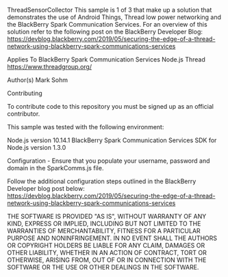 ThreadSensorCollector
This sample is 1 of 3 that make up a solution that demonstrates the use of Android Things, Thread low power networking and the BlackBerry
Spark Communication Services.  For an overview of this solution refer to the following post on the BlackBerry Developer Blog:
https://devblog.blackberry.com/2019/05/securing-the-edge-of-a-thread-network-using-blackberry-spark-communications-services

Applies To
BlackBerry Spark Communication Services
Node.js
Thread https://www.threadgroup.org/

Author(s)
Mark Sohm

Contributing

To contribute code to this repository you must be signed up as an official contributor.

This sample was tested with the following environment:

Node.js version 10.14.1
BlackBerry Spark Communication Services SDK for Node.js version 1.3.0

Configuration - Ensure that you populate your username, password and domain in the SparkComms.js file.

Follow the additional configuration steps outlined in the BlackBerry Developer blog post below:
https://devblog.blackberry.com/2019/05/securing-the-edge-of-a-thread-network-using-blackberry-spark-communications-services

THE SOFTWARE IS PROVIDED "AS IS", WITHOUT WARRANTY OF ANY KIND, EXPRESS OR IMPLIED, INCLUDING BUT NOT LIMITED TO THE WARRANTIES OF MERCHANTABILITY, FITNESS FOR A PARTICULAR PURPOSE AND NONINFRINGEMENT. IN NO EVENT SHALL THE AUTHORS OR COPYRIGHT HOLDERS BE LIABLE FOR ANY CLAIM, DAMAGES OR OTHER LIABILITY, WHETHER IN AN ACTION OF CONTRACT, TORT OR OTHERWISE, ARISING FROM, OUT OF OR IN CONNECTION WITH THE SOFTWARE OR THE USE OR OTHER DEALINGS IN THE SOFTWARE.